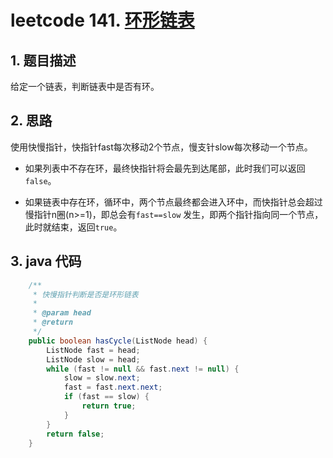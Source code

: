# leetcode 141. [环形链表](https://leetcode-cn.com/problems/linked-list-cycle/)

## 1. 题目描述

给定一个链表，判断链表中是否有环。

## 2. 思路

使用快慢指针，快指针fast每次移动2个节点，慢支针slow每次移动一个节点。

- 如果列表中不存在环，最终快指针将会最先到达尾部，此时我们可以返回 `false`。

- 如果链表中存在环，循环中，两个节点最终都会进入环中，而快指针总会超过慢指针n圈(n>=1)，即总会有`fast==slow` 发生，即两个指针指向同一个节点，此时就结束，返回`true`。

## 3. java 代码

```java
    /**
     * 快慢指针判断是否是环形链表
     *
     * @param head
     * @return
     */
    public boolean hasCycle(ListNode head) {
        ListNode fast = head;
        ListNode slow = head;
        while (fast != null && fast.next != null) {
            slow = slow.next;
            fast = fast.next.next;
            if (fast == slow) {
                return true;
            }
        }
        return false;
    }
```

